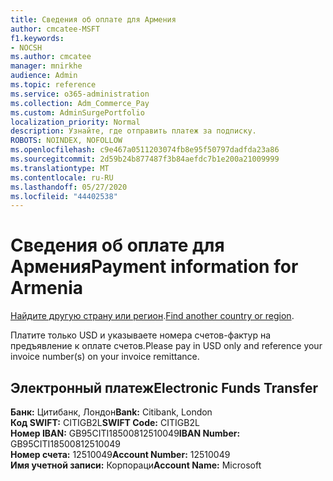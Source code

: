 ```yaml
---
title: Сведения об оплате для Армения
author: cmcatee-MSFT
f1.keywords:
- NOCSH
ms.author: cmcatee
manager: mnirkhe
audience: Admin
ms.topic: reference
ms.service: o365-administration
ms.collection: Adm_Commerce_Pay
ms.custom: AdminSurgePortfolio
localization_priority: Normal
description: Узнайте, где отправить платеж за подписку.
ROBOTS: NOINDEX, NOFOLLOW
ms.openlocfilehash: c9e467a0511203074fb8e95f50797dadfda23a86
ms.sourcegitcommit: 2d59b24b877487f3b84aefdc7b1e200a21009999
ms.translationtype: MT
ms.contentlocale: ru-RU
ms.lasthandoff: 05/27/2020
ms.locfileid: "44402538"
---
```

# <a name="payment-information-for-armenia"></a><span data-ttu-id="a9577-103">Сведения об оплате для Армения</span><span class="sxs-lookup"><span data-stu-id="a9577-103">Payment information for Armenia</span></span>

<span data-ttu-id="a9577-104">[Найдите другую страну или регион](../billing-and-payments/pay-for-your-subscription.md).</span><span class="sxs-lookup"><span data-stu-id="a9577-104">[Find another country or region](../billing-and-payments/pay-for-your-subscription.md).</span></span>

<span data-ttu-id="a9577-105">Платите только USD и указываете номера счетов-фактур на предъявление к оплате счетов.</span><span class="sxs-lookup"><span data-stu-id="a9577-105">Please pay in USD only and reference your invoice number(s) on your invoice remittance.</span></span>

## <a name="electronic-funds-transfer"></a><span data-ttu-id="a9577-106">Электронный платеж</span><span class="sxs-lookup"><span data-stu-id="a9577-106">Electronic Funds Transfer</span></span>

<span data-ttu-id="a9577-107">**Банк:** Цитибанк, Лондон</span><span class="sxs-lookup"><span data-stu-id="a9577-107">**Bank:** Citibank, London</span></span>  
<span data-ttu-id="a9577-108">**Код SWIFT:** CITIGB2L</span><span class="sxs-lookup"><span data-stu-id="a9577-108">**SWIFT Code:** CITIGB2L</span></span>  
<span data-ttu-id="a9577-109">**Номер IBAN:** GB95CITI18500812510049</span><span class="sxs-lookup"><span data-stu-id="a9577-109">**IBAN Number:** GB95CITI18500812510049</span></span>  
<span data-ttu-id="a9577-110">**Номер счета:** 12510049</span><span class="sxs-lookup"><span data-stu-id="a9577-110">**Account Number:** 12510049</span></span>  
<span data-ttu-id="a9577-111">**Имя учетной записи:** Корпораци</span><span class="sxs-lookup"><span data-stu-id="a9577-111">**Account Name:** Microsoft</span></span>  